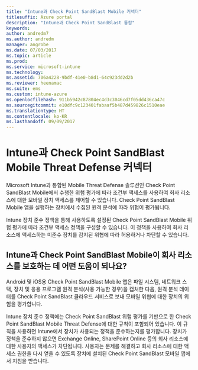 ```yaml
---
title: "Intune과 Check Point SandBlast Mobile 커넥터"
titlesuffix: Azure portal
description: "Intune과 Check Point SandBlast 통합"
keywords: 
author: andredm7
ms.author: andredm
manager: angrobe
ms.date: 07/03/2017
ms.topic: article
ms.prod: 
ms.service: microsoft-intune
ms.technology: 
ms.assetid: 706a4228-9bdf-41e0-b8d1-64c923dd2d2b
ms.reviewer: heenamac
ms.suite: ems
ms.custom: intune-azure
ms.openlocfilehash: 911b5942c87804ec4d3c3046cd7f05dd436ca47c
ms.sourcegitcommit: e10dfc9c123401fabaaf5b487d459826c1510eae
ms.translationtype: HT
ms.contentlocale: ko-KR
ms.lasthandoff: 09/09/2017
---
```

# <a name="check-point-sandblast-mobile-threat-defense-connector-with-intune"></a>Intune과 Check Point SandBlast Mobile Threat Defense 커넥터

Microsoft Intune과 통합된 Mobile Threat Defense 솔루션인 Check Point SandBlast Mobile에서 수행한 위험 평가에 따라 조건부 액세스를 사용하여 회사 리소스에 대한 모바일 장치 액세스를 제어할 수 있습니다. Check Point SandBlast Mobile 앱을 실행하는 장치에서 수집된 원격 분석에 따라 위험이 평가됩니다.

Intune 장치 준수 정책을 통해 사용하도록 설정된 Check Point SandBlast Mobile 위험 평가에 따라 조건부 액세스 정책을 구성할 수 있습니다. 이 정책을 사용하여 회사 리소스에 액세스하는 미준수 장치를 감지된 위협에 따라 허용하거나 차단할 수 있습니다.

## <a name="how-do-intune-and-check-point-sandblast-mobile-help-protect-your-company-resources"></a>Intune과 Check Point SandBlast Mobile이 회사 리소스를 보호하는 데 어떤 도움이 되나요?

Android 및 iOS용 Check Point SandBlast Mobile 앱은 파일 시스템, 네트워크 스택, 장치 및 응용 프로그램 원격 분석(사용 가능한 경우)을 캡처한 다음, 원격 분석 데이터를 Check Point SandBlast 클라우드 서비스로 보내 모바일 위협에 대한 장치의 위험을 평가합니다.

Intune 장치 준수 정책에는 Check Point SandBlast 위험 평가를 기반으로 한 Check Point SandBlast Mobile Threat Defense에 대한 규칙이 포함되어 있습니다. 이 규칙을 사용하면 Intune에서 장치가 사용되는 정책을 준수하는지를 평가합니다. 장치가 정책을 준수하지 않으면 Exchange Online, SharePoint Online 등의 회사 리소스에 대한 사용자의 액세스가 차단됩니다. 사용자는 문제를 해결하고 회사 리소스에 대한 액세스 권한을 다시 얻을 수 있도록 장치에 설치된 Check Point SandBlast 모바일 앱에서 지침을 받습니다.

<!-- ## Sample scenarios

Here are some common scenarios:

### Control access based on threats from malicious apps

When malicious apps such as malware are detected on devices, you can block devices until the threat is resolved:

-   Connecting to corporate e-mail

-   Syncing corporate files with the OneDrive for Work app

-   Accessing company apps

**Block when malicious apps are detected:**

![Check Point MTD block when malicious apps are detected](./media/checkpoint-MTD-2.PNG)

**Access granted on remediation:**

![Check Point MTD access granted](./media/checkpoint-MTD-3.PNG)

### Control access based on threat to network

Detect threats like **Man-in-the-middle** in network, and protect access to Wi-Fi networks based on the device risk.

**Block network access through Wi-Fi:**

![Check Point MTD block network access through Wi-Fi](./media/checkpoint-MTD-4.PNG)

**Access granted on remediation:**

![Check Point MTD Wi-Fi access granted](./media/checkpoint-MTD-5.PNG)

### Control access to SharePoint Online based on threat to network

Detect threats like **Man-in-the-middle** in network, and prevent synchronization of corporate files based on the device risk.

**Block SharePoint Online when network threats are detected:**

![Check Point MTD block SharePoint Online access](./media/checkpoint-MTD-6.PNG)

**Access granted on remediation:**

![Check Point MTD SharePoint Online access granted](./media/checkpoint-MTD-7.PNG)

## Supported platforms

-   **Android 4.1 and later**

-   **iOS 8 and later**

## Pre-requisites

-   Azure Active Directory Premium

-   Microsoft Intune subscription

-   Check Point SandBlast Mobile Threat Defense subscription
    -   See [CheckPoint SandBlast website](https://www.checkpoint.com/) for more information.

## Next steps

[Set up CheckPoint SandBlast Mobile app](mtd-apps-ios-app-configuration-policy-add-assign.md)

[Integrate CheckPoint SandBlast with Intune](checkpoint-sandblast-mobile-mtd-connector-integration.md)

[Enable CheckPoint SandBlast Mobile MTD connector](mtd-connector-enable.md)

[Create CheckPoint SandBlast Mobile device compliance policy](mtd-device-compliance-policy-create.md)
